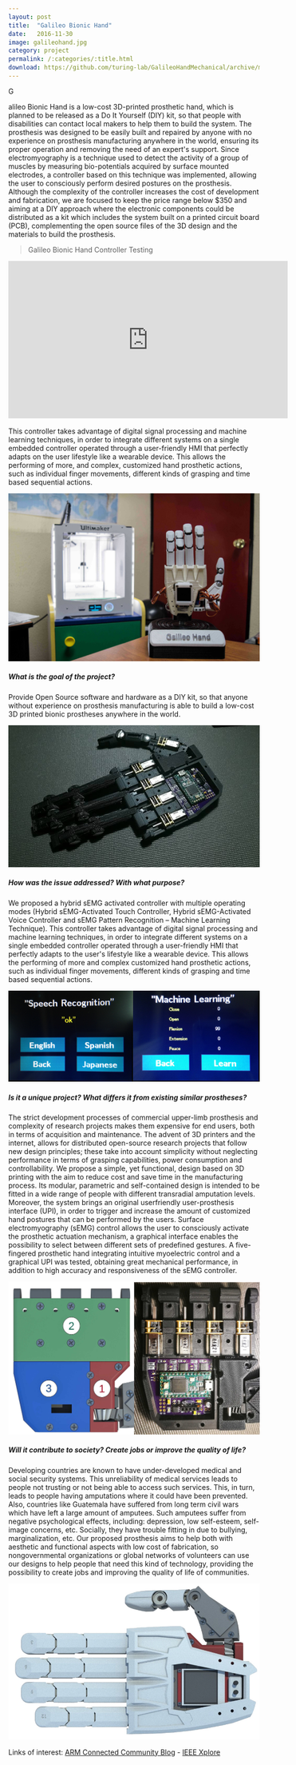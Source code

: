 ```yaml
---
layout: post
title:  "Galileo Bionic Hand"
date:   2016-11-30
image: galileohand.jpg
category: project
permalink: /:categories/:title.html
download: https://github.com/turing-lab/GalileoHandMechanical/archive/master.zip
---
```


<p class="intro"><span class="dropcap">G</span></p>alileo Bionic Hand is a low-cost 3D-printed prosthetic hand, which is planned to be released as a Do It Yourself (DIY) kit, so that people with disabilities can contact local makers to help them to build the system. The prosthesis was designed to be easily built and repaired by anyone with no experience on prosthesis manufacturing anywhere in the world, ensuring its proper operation and removing the need of an expert's support. Since electromyography is a technique used to detect the activity of a group of muscles by measuring bio-potentials acquired by surface mounted electrodes, a controller based on this technique was implemented, allowing the user to consciously perform desired postures on the prosthesis.  Although the complexity of the controller increases the cost of development and fabrication, we are focused to keep the price range below $350 and aiming at a DIY approach where the electronic components could be distributed as a kit which includes the system built on a printed circuit board (PCB), complementing the open source files of the 3D design and the materials to build the prosthesis.

> Galileo Bionic Hand Controller Testing

<iframe width="560" height="315" src="https://www.youtube.com/embed/TJ9j1dAHsXg?list=PLL6NCn-O29eXWlQLxlxE4cLNDKEPnxeVl" frameborder="0" allowfullscreen></iframe>


This controller takes advantage of digital signal processing and machine learning techniques, in order to integrate different systems on a single embedded controller operated through a user-friendly HMI that perfectly adapts on the user lifestyle like a wearable device. This allows the performing of more, and complex, customized hand prosthetic actions, such as individual finger movements, different kinds of grasping and time based sequential actions.

![GalileoBionicHand](/misc/img/projects/bionic/GalileoHand.jpg)

##### What is the goal of the project?

Provide Open Source software and hardware as a DIY kit, so that anyone without experience on prosthesis manufacturing is able to build a low-cost 3D printed bionic prostheses anywhere in the world.

![GalileoBionicHandBones](/misc/img/projects/bionic/Esqueleto.jpg)

##### How was the issue addressed? With what purpose?

We proposed a hybrid sEMG activated controller with multiple operating modes (Hybrid sEMG-Activated Touch Controller, Hybrid sEMG-Activated Voice Controller and sEMG Pattern Recognition – Machine Learning Technique). This controller takes advantage of digital signal processing and machine learning techniques, in order to integrate different systems on a single embedded controller operated through a user-friendly HMI that perfectly adapts to the user's lifestyle like a wearable device. This allows the performing of more and complex customized hand prosthetic actions, such as individual finger movements, different kinds of grasping and time based sequential actions.

![GalileoBionicHandHMI](/misc/img/projects/bionic/HMI.jpg)

##### Is it a unique project? What differs it from existing similar prostheses?

The strict development processes of commercial upper-limb prosthesis and complexity of research projects makes them expensive for end users, both in terms of acquisition and maintenance. The advent of 3D printers and the internet, allows for distributed open-source research projects that follow new design principles; these take into account simplicity without neglecting performance in terms of grasping capabilities, power consumption and controllability. We propose a simple, yet functional, design based on 3D printing with the aim to reduce cost and save time in the manufacturing process. Its modular, parametric and self-contained design is intended to be fitted in a wide range of people with different transradial amputation levels. Moreover, the system brings an original userfriendly user-prosthesis interface (UPI), in order to trigger and increase the amount of customized hand postures that can be performed by the users. Surface electromyography (sEMG) control allows the user to consciously activate the prosthetic actuation mechanism, a graphical interface enables the possibility to select between different sets of predefined gestures. A five-fingered prosthetic hand integrating intuitive myoelectric control and a graphical UPI was tested, obtaining great mechanical performance, in addition to high accuracy and responsiveness of the sEMG controller.

![GalileoBionicHandPalm](/misc/img/projects/bionic/Palm_sections_and_photo.jpg)

##### Will it contribute to society? Create jobs or improve the quality of life?

Developing countries are known to have under-developed medical and social security systems. This unreliability of medical services leads to people not trusting or not being able to access such services. This, in turn, leads to people having amputations where it could have been prevented. Also, countries like Guatemala have suffered from long term civil wars which have left a large amount of amputees. Such amputees suffer from negative psychological effects, including: depression, low self-esteem, self-image concerns, etc. Socially, they have trouble fitting in due to bullying, marginalization, etc. Our proposed prosthesis aims to help both with aesthetic and functional aspects with low cost of fabrication, so nongovernmental organizations or global networks of volunteers can use our designs to help people that need this kind of technology, providing the possibility to create jobs and improving the quality of life of communities.

![GalileoBionicHandGrasps](/misc/img/projects/bionic/Render_Solar_Sim8.jpg)

Links of interest: [ARM Connected Community Blog](https://community.arm.com/iot/embedded/b/embedded-blog/posts/bionic-robohand-prototype---myoelectric-controller-based-on-dsp-and-machine-learning) - [IEEE Xplore](http://ieeexplore.ieee.org/abstract/document/7428468/)
